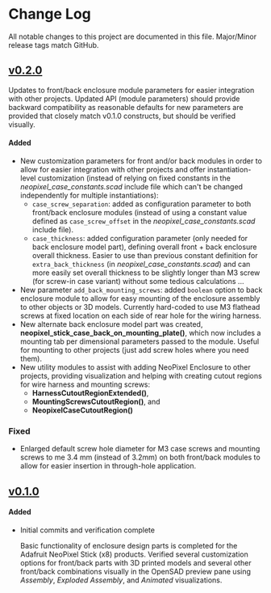 # Change Log

All notable changes to this project are documented in this file. Major/Minor release tags match GitHub.

## [v0.2.0](https://github.com/pfliegster/neopixel-enclosures/releases/tag/v0.2.0)
Updates to front/back enclosure module parameters for easier integration with other projects. Updated API (module parameters) should provide backward compatibility as reasonable defaults for new parameters are provided that closely match v0.1.0 constructs, but should be verified visually.

#### Added
- New customization parameters for front and/or back modules in order to allow for easier integration with other projects and offer instantiation-level customization (instead of relying on fixed constants in the *neopixel_case_constants.scad* include file which can't be changed independently for multiple instantiations):
  - `case_screw_separation`: added as configuration parameter to both front/back enclosure modules (instead of using a constant value defined as `case_screw_offset` in the *neopixel_case_constants.scad* include file).
  - `case_thickness`: added configuration parameter (only needed for back enclosure model part), defining overall front + back enclosure overall thickness. Easier to use than previous constant definition for `extra_back_thickness` (in *neopixel_case_constants.scad*) and can more easily set overall thickness to be slightly longer than M3 screw (for screw-in case variant) without some tedious calculations ...
- New parameter `add_back_mounting_screws`: added `boolean` option to back enclosure module to allow for easy mounting of the enclosure assembly to other objects or 3D models. Currently hard-coded to use M3 flathead screws at fixed location on each side of rear hole for the wiring harness.
- New alternate back enclosure model part was created, **neopixel_stick_case_back_on_mounting_plate()**, which now includes a mounting tab per dimensional parameters passed to the module. Useful for mounting to other projects (just add screw holes where you need them).
- New utility modules to assist with adding NeoPixel Enclosure to other projects, providing visualization and helping with creating cutout regions for wire harness and mounting screws:
  - **HarnessCutoutRegionExtended()**,
  - **MountingScrewsCutoutRegion()**, and
  - **NeopixelCaseCutoutRegion()**

### Fixed
- Enlarged default screw hole diameter for M3 case screws and mounting screws to me 3.4 mm (instead of 3.2mm) on both front/back modules to allow for easier insertion in through-hole application.

## [v0.1.0](https://github.com/pfliegster/neopixel-enclosures/releases/tag/v0.1.0)

#### Added
- Initial commits and verification complete 

   Basic functionality of enclosure design parts is completed for the Adafruit NeoPixel Stick (x8) products. Verified several customization options for front/back parts with 3D printed models and several other front/back combinations visually in the OpenSAD preview pane using *Assembly*, *Exploded Assembly*, and *Animated* visualizations.
